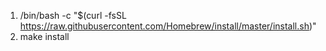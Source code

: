 1. /bin/bash -c "$(curl -fsSL https://raw.githubusercontent.com/Homebrew/install/master/install.sh)"
2. make install